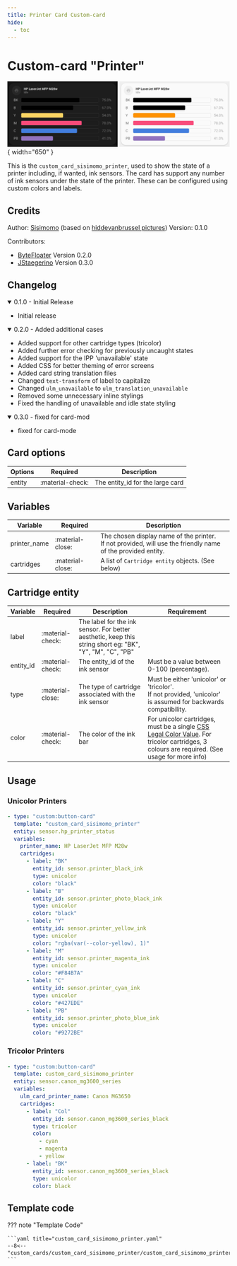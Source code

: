 ```yaml
---
title: Printer Card Custom-card
hide:
  - toc
---
```

<!-- markdownlint-disable MD046 -->

# Custom-card "Printer"

![Image title](../../docs/assets/img/custom_card_sisimomo_printer.png){ width="650" }

This is the `custom_card_sisimomo_printer`, used to show the state of a printer including, if wanted, ink sensors.
The card has support any number of ink sensors under the state of the printer. These can be configured using custom colors and labels.

## Credits

Author: [Sisimomo](https://github.com/sisimomo) (based on [hiddevanbrussel pictures](https://community.home-assistant.io/t/lovelace-ui-minimalist/322687/203))
Version: 0.1.0

Contributors:

- [ByteFloater](https://github.com/bytefloater) Version 0.2.0
- [JStaegerino](https://github.com/JStaegerino) Version 0.3.0

## Changelog

<details open>
  <summary>0.1.0 - Initial Release</summary>

- Initial release

</details>
<details open>
  <summary>0.2.0 - Added additional cases</summary>

- Added support for other cartridge types (tricolor)
- Added further error checking for previously uncaught states
- Added support for the IPP 'unavailable' state
- Added CSS for better theming of error screens
- Added card string translation files
- Changed `text-transform` of label to capitalize
- Changed `ulm_unavailable` to `ulm_translation_unavailable`
- Removed some unnecessary inline stylings
- Fixed the handling of unavailable and idle state styling

</details>

<details open>
  <summary>0.3.0 - fixed for card-mod</summary>
  
- fixed for card-mode

</details>

## Card options

| Options      | Required         | Description    |
|--------------|------------------|----------------|
| entity       | :material-check: | The entity_id for the large card |

## Variables

| Variable                               | Required         | Description    |
|----------------------------------------|------------------|----------------|
| printer_name                           | :material-close: | The chosen display name of the printer. <br> If not provided, will use the friendly name of the provided entity. |
| cartridges                             | :material-close: | A list of  `Cartridge entity` objects. (See below) |

## Cartridge entity

|  Variable  | Required         | Description    | Requirement |
|------------|------------------|----------------|-------------|
| label      | :material-check: | The label for the ink sensor. For better aesthetic, keep this string short eg: "BK", "Y", "M", "C", "PB" |  |
| entity_id  | :material-check: | The entity_id of the ink sensor | Must be a value between 0-100 (percentage). |
| type       | :material-close: | The type of cartridge associated with the ink sensor | Must be either 'unicolor' or 'tricolor'. <br> If not provided, 'unicolor' is assumed for backwards compatibility. |
| color      | :material-check: | The color of the ink bar | For unicolor cartridges, must be a single [CSS Legal Color Value](https://www.w3schools.com/cssref/css_colors_legal.asp). For tricolor cartridges, 3 colours are required. (See usage for more info) |

## Usage

### Unicolor Printers

```yaml
- type: "custom:button-card"
  template: "custom_card_sisimomo_printer"
  entity: sensor.hp_printer_status
  variables:
    printer_name: HP LaserJet MFP M28w
    cartridges:
      - label: "BK"
        entity_id: sensor.printer_black_ink
        type: unicolor
        color: "black"
      - label: "B"
        entity_id: sensor.printer_photo_black_ink
        type: unicolor
        color: "black"
      - label: "Y"
        entity_id: sensor.printer_yellow_ink
        type: unicolor
        color: "rgba(var(--color-yellow), 1)"
      - label: "M"
        entity_id: sensor.printer_magenta_ink
        type: unicolor
        color: "#F84B7A"
      - label: "C"
        entity_id: sensor.printer_cyan_ink
        type: unicolor
        color: "#427EDE"
      - label: "PB"
        entity_id: sensor.printer_photo_blue_ink
        type: unicolor
        color: "#9272BE"
```

### Tricolor Printers

```yaml
- type: "custom:button-card"
  template: custom_card_sisimomo_printer
  entity: sensor.canon_mg3600_series
  variables:
    ulm_card_printer_name: Canon MG3650
    cartridges:
      - label: "Col"
        entity_id: sensor.canon_mg3600_series_black
        type: tricolor
        color:
          - cyan
          - magenta
          - yellow
      - label: "BK"
        entity_id: sensor.canon_mg3600_series_black
        type: unicolor
        color: black
```

## Template code

??? note "Template Code"

    ```yaml title="custom_card_sisimomo_printer.yaml"
    --8<-- "custom_cards/custom_card_sisimomo_printer/custom_card_sisimomo_printer.yaml"
    ```
